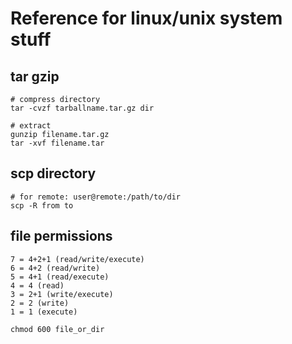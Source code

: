 # Reference for linux/unix system stuff

## tar gzip
```
# compress directory
tar -cvzf tarballname.tar.gz dir

# extract
gunzip filename.tar.gz
tar -xvf filename.tar
```
## scp directory
```
# for remote: user@remote:/path/to/dir
scp -R from to
```
## file permissions
```
7 = 4+2+1 (read/write/execute)
6 = 4+2 (read/write)
5 = 4+1 (read/execute)
4 = 4 (read)
3 = 2+1 (write/execute)
2 = 2 (write)
1 = 1 (execute)

chmod 600 file_or_dir
```
